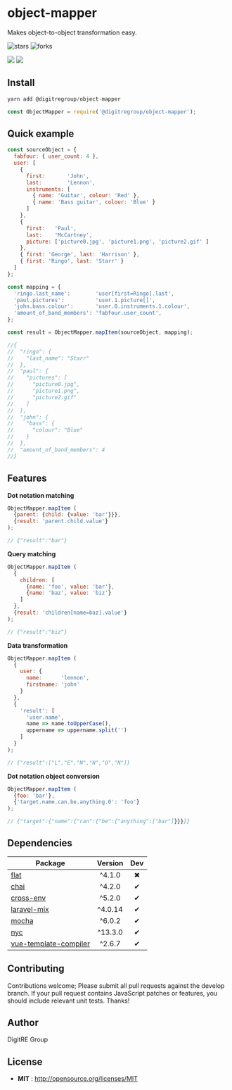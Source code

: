 # object-mapper

Makes object-to-object transformation easy.

![stars](https://img.shields.io/github/stars/digitregroup/object-mapper.svg)
![forks](https://img.shields.io/github/forks/digitregroup/object-mapper.svg)

![](https://david-dm.org/digitregroup/object-mapper/status.svg)
![](https://david-dm.org/digitregroup/object-mapper/dev-status.svg)

## Install

```js
yarn add @digitregroup/object-mapper

const ObjectMapper = require('@digitregroup/object-mapper');
```

## Quick example

```js
const sourceObject = {
  fabfour: { user_count: 4 },
  user: [
    {
      first:       'John',
      last:        'Lennon',
      instruments: [
        { name: 'Guitar', colour: 'Red' },
        { name: 'Bass guitar', colour: 'Blue' }
      ]
    },
    {
      first:   'Paul',
      last:    'McCartney',
      picture: ['picture0.jpg', 'picture1.png', 'picture2.gif' ]
    },
    { first: 'George', last: 'Harrison' },
    { first: 'Ringo', last: 'Starr' }
  ]
};

const mapping = {
  'ringo.last_name':        'user[first=Ringo].last',
  'paul.pictures':          'user.1.picture[]',
  'john.bass.colour':       'user.0.instruments.1.colour',
  'amount_of_band_members': 'fabfour.user_count',
};

const result = ObjectMapper.mapItem(sourceObject, mapping);

//{
//  "ringo": {
//    "last_name": "Starr"
//  },
//  "paul": {
//    "pictures": [
//      "picture0.jpg",
//      "picture1.png",
//      "picture2.gif"
//    ]
//  },
//  "john": {
//    "bass": {
//      "colour": "Blue"
//    }
//  },
//  "amount_of_band_members": 4
//}
```

## Features

**Dot notation matching**

```js
ObjectMapper.mapItem (
  {parent: {child: {value: 'bar'}}},
  {result: 'parent.child.value'}
);

// {"result":"bar"}
```

**Query matching**

```js
ObjectMapper.mapItem (
  {
    children: [
      {name: 'foo', value: 'bar'},
      {name: 'baz', value: 'biz'}
    ]
  },
  {result: 'children[name=baz].value'}
);

// {"result":"biz"}
```

**Data transformation**

```js
ObjectMapper.mapItem (
  {
    user: {
      name:      'lennon',
      firstname: 'john'
    }
  },
  {
    'result': [
      'user.name',
      name => name.toUpperCase(),
      uppername => uppername.split('')
    ]
  }
);

// {"result":["L","E","N","N","O","N"]}
```

**Dot notation object conversion**

```js
ObjectMapper.mapItem (
  {foo: 'bar'},
  {'target.name.can.be.anything.0': 'foo'}
);

// {"target":{"name":{"can":{"be":{"anything":["bar"]}}}}}
```

## Dependencies

Package | Version | Dev
--- |:---:|:---:
[flat](https://www.npmjs.com/package/flat) | ^4.1.0 | ✖
[chai](https://www.npmjs.com/package/chai) | ^4.2.0 | ✔
[cross-env](https://www.npmjs.com/package/cross-env) | ^5.2.0 | ✔
[laravel-mix](https://www.npmjs.com/package/laravel-mix) | ^4.0.14 | ✔
[mocha](https://www.npmjs.com/package/mocha) | ^6.0.2 | ✔
[nyc](https://www.npmjs.com/package/nyc) | ^13.3.0 | ✔
[vue-template-compiler](https://www.npmjs.com/package/vue-template-compiler) | ^2.6.7 | ✔


## Contributing

Contributions welcome; Please submit all pull requests against the develop branch. If your pull request contains JavaScript patches or features, you should include relevant unit tests. Thanks!

## Author

DigitRE Group

## License

 - **MIT** : http://opensource.org/licenses/MIT
